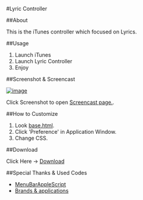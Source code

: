 #Lyric Controller

##About

This is the iTunes controller which focused on Lyrics. 

##Usage

1. Launch iTunes
2. Launch Lyric Controller
3. Enjoy

##Screenshot & Screencast

<a href="http://quick.as/6jmtg5a">![image](https://raw.github.com/veadar/Lyric-Controller/master/Lyric_Controller.jpg)</a>

Click Screenshot to open [Screencast page.](http://quick.as/6jmtg5a).

##How to Customize

1. Look [base.html](https://github.com/veadar/Lyric-Controller/blob/master/base.html).
2. Click 'Preference' in Application Window.
3. Change CSS.

##Download

Click Here → [Download](https://github.com/veadar/Lyric-Controller/releases)

##Special Thanks & Used Codes

- <a href="http://memogakisouko.appspot.com/MenuBarAppleScript.html">MenuBarAppleScript</a>
- [Brands & applications](https://www.iconfinder.com/icons/104830/itunes_icon#size=512)